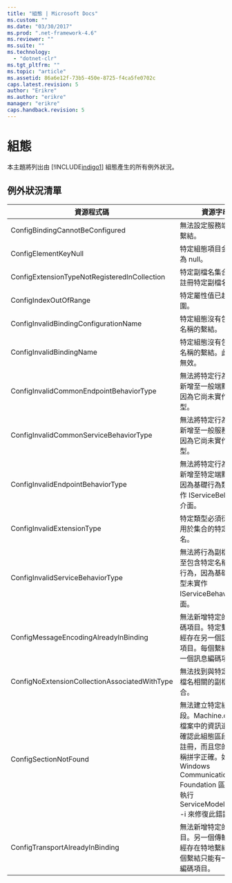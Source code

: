 ```yaml
---
title: "組態 | Microsoft Docs"
ms.custom: ""
ms.date: "03/30/2017"
ms.prod: ".net-framework-4.6"
ms.reviewer: ""
ms.suite: ""
ms.technology: 
  - "dotnet-clr"
ms.tgt_pltfrm: ""
ms.topic: "article"
ms.assetid: 86a6e12f-73b5-450e-8725-f4ca5fe0702c
caps.latest.revision: 5
author: "Erikre"
ms.author: "erikre"
manager: "erikre"
caps.handback.revision: 5
---
```

# 組態
本主題將列出由 [!INCLUDE[indigo1](../../../../../includes/indigo1-md.md)] 組態產生的所有例外狀況。  
  
## 例外狀況清單  
  
|資源程式碼|資源字串|  
|-----------|----------|  
|ConfigBindingCannotBeConfigured|無法設定服務端點上的繫結。|  
|ConfigElementKeyNull|特定組態項目金鑰不可為 null。|  
|ConfigExtensionTypeNotRegisteredInCollection|特定副檔名集合中尚未註冊特定副檔名類型。|  
|ConfigIndexOutOfRange|特定屬性值已超出範圍。|  
|ConfigInvalidBindingConfigurationName|特定組態沒有包含特定名稱的繫結。|  
|ConfigInvalidBindingName|特定組態沒有包含特定名稱的繫結。此繫結值無效。|  
|ConfigInvalidCommonEndpointBehaviorType|無法將特定行為副檔名新增至一般端點行為，因為它尚未實作特定類型。|  
|ConfigInvalidCommonServiceBehaviorType|無法將特定行為副檔名新增至一般服務行為，因為它尚未實作特定類型。|  
|ConfigInvalidEndpointBehaviorType|無法將特定行為副檔名新增至特定端點行為，因為基礎行為類型未實作 IServiceBehavior 介面。|  
|ConfigInvalidExtensionType|特定類型必須衍生自將用於集合的特定副檔名。|  
|ConfigInvalidServiceBehaviorType|無法將行為副檔名新增至包含特定名稱的服務行為，因為基礎行為類型未實作 IServiceBehavior 介面。|  
|ConfigMessageEncodingAlreadyInBinding|無法新增特定的訊息編碼項目。特定繫結中已經存在另一個訊息編碼項目。每個繫結只能有一個訊息編碼項目。|  
|ConfigNoExtensionCollectionAssociatedWithType|無法找到與特定類型副檔名相關的副檔名集合。|  
|ConfigSectionNotFound|無法建立特定組態區段。Machine.config 檔案中的資訊遺失。請確認此組態區段已順利註冊，而且您的區段名稱拼字正確。如果是 Windows Communication Foundation 區段，請執行 ServiceModelReg.exe \-i 來修復此錯誤。|  
|ConfigTransportAlreadyInBinding|無法新增特定的傳輸項目。另一個傳輸項目已經存在特地繫結中。每個繫結只能有一個訊息編碼項目。|